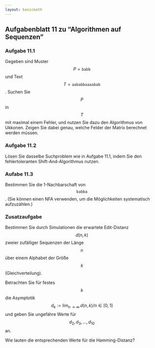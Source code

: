 ```yaml
---
layout: basicmath
---
```


## Aufgabenblatt 11 zu “Algorithmen auf Sequenzen”


### Aufgabe 11.1

Gegeben sind Muster $$P=\texttt{babb}$$ und Text $$T=\texttt{aababbaaaabab}$$.
Suchen Sie $$P$$  in $$T$$ mit maximal einem Fehler, und nutzen Sie dazu den Algorithmus von Ukkonen.
Zeigen Sie dabei genau, welche Felder der Matrix berechnet werden müssen.


### Aufgabe 11.2

Lösen Sie dasselbe Suchproblem wie in Aufgabe 11.1, indem Sie den fehlertoleranten Shift-And-Algorithmus nutzen.


### Aufabe 11.3

Bestimmen Sie die 1-Nachbarschaft von $$\texttt{babba}$$.
(Sie können einen NFA verwenden, um die Möglichkeiten systematisch aufzuzählen.)


### Zusatzaufgabe

Bestimmen Sie durch Simulationen die erwartete Edit-Distanz $$d(n,k)$$ zweier zufälliger Sequenzen der Länge $$n$$ über einem Alphabet der Größe $$k$$ (Gleichverteilung).

Betrachten Sie für festes $$k$$ die Asymptotik $$d_k := \lim_{n\to\infty}\, d(n,k)/n \in [0,1]$$ und geben Sie ungefähre Werte für $$d_2, d_3, \dots, d_{10}$$ an.

Wie lauten die entsprechenden Werte für die Hamming-Distanz?
